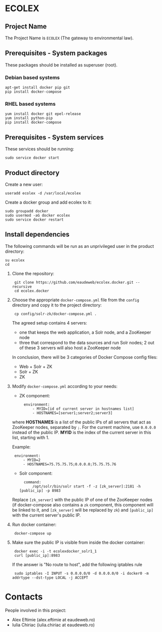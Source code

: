 ECOLEX
======


Project Name
------------
The Project Name is `ECOLEX` (The gateway to environmental law).


Prerequisites - System packages
-------------------------------

These packages should be installed as superuser (root).

### Debian based systems ###

    apt-get install docker pip git
    pip install docker-compose

### RHEL based systems ###

    yum install docker git epel-release
    yum install python-pip
    pip install docker-compose

Prerequisites - System services
-------------------------------

These services should be running:

    sudo service docker start


Product directory
-----------------

Create a new user:

    useradd ecolex -d /var/local/ecolex

Create a docker group and add ecolex to it:

    sudo groupadd docker
    sudo usermod -aG docker ecolex
    sudo service docker restart


Install dependencies
--------------------
The following commands will be run as an unprivileged user in the product
directory:

    su ecolex
    cd

1. Clone the repository:

        git clone https://github.com/eaudeweb/ecolex.docker.git --recursive
        cd ecolex.docker

1. Choose the appropriate `docker-compose.yml` file from the `config` directory 
   and copy it to the project directory:

        cp config/solr-zk/docker-compose.yml .
        
   The agreed setup contains 4 servers:

    * one that keeps the web application, a Solr node, and a ZooKeeper node
    * three that correspond to the data sources and run Solr nodes; 2 out of these 3 
      servers will also host a ZooKeeper node
      
    In conclusion, there will be 3 categories of Docker Compose config files:
    * Web + Solr + ZK
    * Solr + ZK
    * ZK
    
1. Modify `docker-compose.yml` according to your needs:
    
    * ZK component:
    
            environment: 
                - MYID=[id of current server in hostnames list]
                - HOSTNAMES=[server1;server2;server3]

    where **HOSTNAMES** is a list of the public IPs of all servers that act as ZooKeeper nodes,
    separated by `;`. For the current machine, use `0.0.0.0` instead of the public IP. 
    **MYID** is the index of the current server in this list, starting with 1.
    
    Example:
    
        environment: 
            - MYID=2
            - HOSTNAMES=75.75.75.75;0.0.0.0;75.75.75.76
            
    * Solr component:
    
            command:                                                                    
                /opt/solr/bin/solr start -f -z [zk_server]:2181 -h [public_ip] -p 8983
                
    Replace `[zk_server]` with the public IP of one of the ZooKeeper nodes (if docker-compose 
    also contains a `zk` component, this component will be linked to it, and `[zk_server]` 
    will be replaced by `zk`) and `[public_ip]` with the current server's public IP.

1. Run docker container:

        docker-compose up

1. Make sure the public IP is visible from inside the docker container:


        docker exec -i -t ecolexdocker_solr1_1
        curl [public_ip]:8983

    If the answer is "No route to host", add the following iptables rule

        sudo iptables -I INPUT -s 0.0.0.0/0 -d 0.0.0.0/0 -i docker0 -m addrtype --dst-type LOCAL -j ACCEPT


Contacts
========

People involved in this project:

* Alex Eftimie (alex.eftimie at eaudeweb.ro)
* Iulia Chiriac (iulia.chiriac at eaudeweb.ro)

